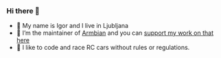 ### Hi there 👋

- 🔭 My name is Igor and I live in Ljubljana
- 🌱 I’m the maintainer of [Armbian](https://github.com/armbian) and you can [support my work on that here](https://armbian.com/donate) 
- 👯 I like to code and race RC cars without rules or regulations.
